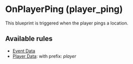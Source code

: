 # OnPlayerPing (player_ping)

This blueprint is triggered when the player pings a location.

## Available rules

- [Event Data](../rules/GlobalEventData.md)
- [Player Data](../rules/GlobalPlayerData.md): with prefix: *player*

